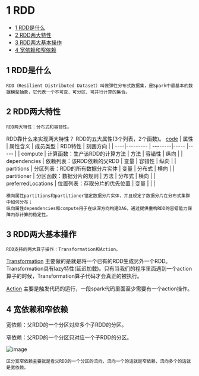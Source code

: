 # 1 RDD
  * [1 RDD是什么](#1-rdd---)
  * [2 RDD两大特性](#2-rdd----)
  * [3 RDD两大基本操作](#3-rdd-------)
  * [4 宽依赖和窄依赖](#4--------)
  
## 1 RDD是什么

    RDD（Resilient Distributed Dataset）叫做弹性分布式数据集，是Spark中最基本的数据模型抽象，它代表一个不可变、可分区、可并行计算的集合。

## 2 RDD两大特性

    RDD两大特性：分布式和容错性。

  RDD靠什么来实现两大特性？ RDD的五大属性(3个列表，2个函数)。 [code](https://github.com/apache/spark/blob/c69f08f81042c3ecca4b5dfa5511c1217ae88096/core/src/main/scala/org/apache/spark/rdd/RDD.scala) 
  |  属性 | 属性含义 | 成员类型 | RDD特性 | 刻画方向 |
  | ----|--------- | --------|----- |----- |
  | compute             | 计算函数：生产该RDD的计算方法     | 方法 | 容错性 | 纵向 |
  | dependencies        | 依赖列表：该RDD依赖的父RDD       | 变量 | 容错性 | 纵向 |
  | partitions          | 分区列表：RDD的所有数据分片实体   | 变量 | 分布式 | 横向 |
  | partitioner         | 分区函数：数据分片的规则   | 方法 | 分布式 | 横向 |
  | preferredLocations  | 位置列表：存取分片的优先位置      | 变量 |       |      |
  
    横向属性partitions和partitioner锚定数据分片实体，并且规定了数据分片在分布式集群中如何分布；
    纵向属性dependencies和compute用于在纵深方向构建DAG，通过提供重构RDD的容错能力保障内存计算的稳定性。

## 3 RDD两大基本操作

    RDD支持的两大算子操作：Transformation和Action。
    
   [Transformation](https://spark.apache.org/docs/latest/rdd-programming-guide.html#transformations) 主要做的是就是将一个已有的RDD生成另外一个RDD。Transformation具有lazy特性(延迟加载)。只有当我们的程序里面遇到一个action算子的时候，Transformation算子代码才会真正的被执行。
   
   [Action](https://spark.apache.org/docs/latest/rdd-programming-guide.html#actions) 主要是触发代码的运行，一段spark代码里面至少需要有一个action操作。

## 4 宽依赖和窄依赖

  宽依赖：父RDD的一个分区对应多个子RDD的分区。
  
  窄依赖：父RDD的一个分区只对应一个子RDD的分区。
  
 ![image](https://user-images.githubusercontent.com/15443165/155519799-b923eb38-0a70-473f-bd29-0a4b1dbd0cf0.png)

    区分宽窄依赖主要就是看父RDD的一个分区的流向，流向一个的话就是窄依赖，流向多个的话就是宽依赖。



